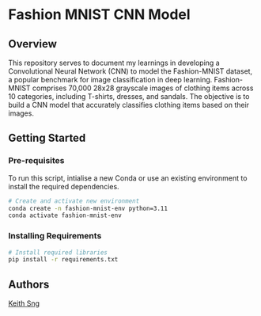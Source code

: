 # Fashion MNIST CNN Model

## Overview
This repository serves to document my learnings in developing a Convolutional Neural Network (CNN) to model the Fashion-MNIST dataset, a popular benchmark for image classification in deep learning. Fashion-MNIST comprises 70,000 28x28 grayscale images of clothing items across 10 categories, including T-shirts, dresses, and sandals. The objective is to build a CNN model that accurately classifies clothing items based on their images.

## Getting Started
### Pre-requisites
To run this script, intialise a new Conda or use an existing environment to install the required dependencies.

```bash
# Create and activate new environment
conda create -n fashion-mnist-env python=3.11
conda activate fashion-mnist-env
```

### Installing Requirements
```bash
# Install required libraries
pip install -r requirements.txt
```

## Authors
[Keith Sng](keith.sngth@gmail.com)